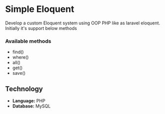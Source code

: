 
# Simple Eloquent
Develop a custom Eloquent system using OOP PHP like as laravel eloquent. Initially it's support below methods

### Available methods
- find()
- where()
- all()
- get()
- save()


## Technology

- **Language:** PHP
- **Database:** MySQL

